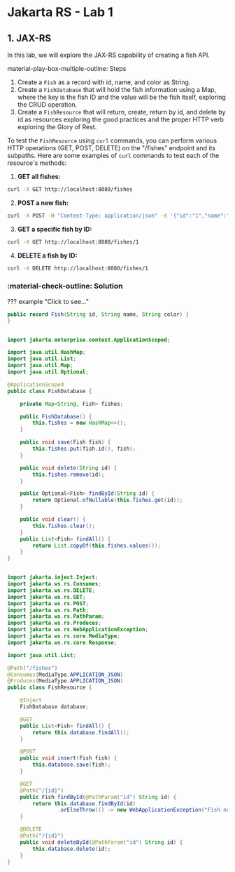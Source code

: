 # Jakarta RS - Lab 1

## 1. JAX-RS

In this lab, we will explore the JAX-RS capability of creating a fish API.

material-play-box-multiple-outline: Steps

1. Create a `Fish` as a record with id, name, and color as String.
2. Create a `FishDatabase` that will hold the fish information using a Map, where the key is the fish ID and the value will be the fish itself, exploring the CRUD operation.
3. Create a `FishResource` that will return, create, return by id, and delete by id as resources exploring the good practices and the proper HTTP verb exploring the Glory of Rest.

To test the `FishResource` using `curl` commands, you can perform various HTTP operations (GET, POST, DELETE) on the "/fishes" endpoint and its subpaths. Here are some examples of `curl` commands to test each of the resource's methods:

1. **GET all fishes:**

```bash
curl -X GET http://localhost:8080/fishes
```

2. **POST a new fish:**

```bash
curl -X POST -H "Content-Type: application/json" -d '{"id":"1","name":"Nemo","color":"Orange"}' http://localhost:8080/fishes
```

3. **GET a specific fish by ID:**

```bash
curl -X GET http://localhost:8080/fishes/1
```

4. **DELETE a fish by ID:**

```bash
curl -X DELETE http://localhost:8080/fishes/1
```


### :material-check-outline: Solution

??? example "Click to see..."

```java
public record Fish(String id, String name, String color) {
}


import jakarta.enterprise.context.ApplicationScoped;

import java.util.HashMap;
import java.util.List;
import java.util.Map;
import java.util.Optional;

@ApplicationScoped
public class FishDatabase {

    private Map<String, Fish> fishes;

    public FishDatabase() {
        this.fishes = new HashMap<>();
    }

    public void save(Fish fish) {
        this.fishes.put(fish.id(), fish);
    }

    public void delete(String id) {
        this.fishes.remove(id);
    }

    public Optional<Fish> findById(String id) {
        return Optional.ofNullable(this.fishes.get(id));
    }

    public void clear() {
        this.fishes.clear();
    }
    public List<Fish> findAll() {
        return List.copyOf(this.fishes.values());
    }
}


import jakarta.inject.Inject;
import jakarta.ws.rs.Consumes;
import jakarta.ws.rs.DELETE;
import jakarta.ws.rs.GET;
import jakarta.ws.rs.POST;
import jakarta.ws.rs.Path;
import jakarta.ws.rs.PathParam;
import jakarta.ws.rs.Produces;
import jakarta.ws.rs.WebApplicationException;
import jakarta.ws.rs.core.MediaType;
import jakarta.ws.rs.core.Response;

import java.util.List;

@Path("/fishes")
@Consumes(MediaType.APPLICATION_JSON)
@Produces(MediaType.APPLICATION_JSON)
public class FishResource {

    @Inject
    FishDatabase database;

    @GET
    public List<Fish> findAll() {
        return this.database.findAll();
    }

    @POST
    public void insert(Fish fish) {
        this.database.save(fish);
    }

    @GET
    @Path("/{id}")
    public Fish findById(@PathParam("id") String id) {
        return this.database.findById(id)
                .orElseThrow(() -> new WebApplicationException("Fish not found", Response.Status.NOT_FOUND));
    }

    @DELETE
    @Path("/{id}")
    public void deleteById(@PathParam("id") String id) {
        this.database.delete(id);
    }
}

```
